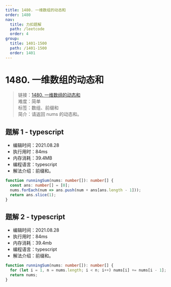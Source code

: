 ```yaml
---
title: 1480. 一维数组的动态和
order: 1480
nav:
  title: 力扣题解
  path: /leetcode
  order: 4
group:
  title: 1401-1500
  path: /1401-1500
  order: 1401
---
```


# 1480. 一维数组的动态和

> 链接：[1480. 一维数组的动态和](https://leetcode-cn.com/problems/running-sum-of-1d-array/)  
> 难度：简单  
> 标签：数组、前缀和  
> 简介：请返回 nums 的动态和。

## 题解 1 - typescript

- 编辑时间：2021.08.28
- 执行用时：84ms
- 内存消耗：39.4MB
- 编程语言：typescript
- 解法介绍：前缀和。

```typescript
function runningSum(nums: number[]): number[] {
  const ans: number[] = [0];
  nums.forEach(num => ans.push(num + ans[ans.length - 1]));
  return ans.slice(1);
}
```

## 题解 2 - typescript

- 编辑时间：2021.08.28
- 执行用时：84ms
- 内存消耗：39.4mb
- 编程语言：typescript
- 解法介绍：前缀和。

```typescript
function runningSum(nums: number[]): number[] {
  for (let i = 1, n = nums.length; i < n; i++) nums[i] += nums[i - 1];
  return nums;
}
```
